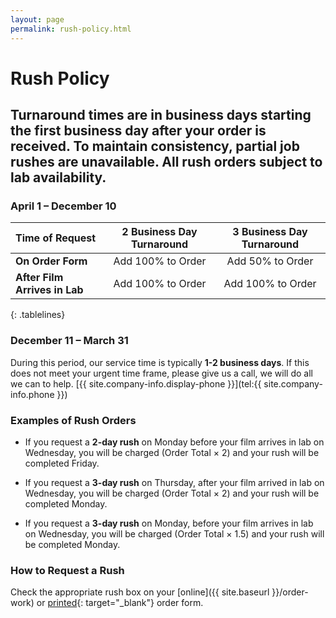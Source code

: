 ```yaml
---
layout: page
permalink: rush-policy.html
---
```


# Rush Policy

## Turnaround times are in business days starting **the first business day after your order is received**. To maintain consistency, partial job rushes are unavailable. All rush orders subject to lab availability. 

### April 1 – December 10

| **Time of Request** | **2 Business Day Turnaround** | **3 Business Day Turnaround** |
| :--- | :---: | :---: |
| **On Order Form** |	Add 100% to Order | Add 50% to Order |
| **After Film Arrives in Lab** | Add 100% to Order | Add 100% to Order |
{: .tablelines}

### December 11 – March 31
During this period, our service time is typically **1-2 business days**. If this does not meet your urgent time frame, please give us a call, we will do all we can to help. [{{ site.company-info.display-phone }}](tel:{{ site.company-info.phone }})


### Examples of Rush Orders
- If you request a **2-day rush** on Monday before your film arrives in lab on Wednesday, you will be charged (Order Total × 2) and your rush will be completed Friday.

- If you request a **3-day rush** on Thursday, after your film arrived in lab on Wednesday, you will be charged (Order Total × 2) and your rush will be completed Monday.

- If you request a **3-day rush** on Monday, before your film arrives in lab on Wednesday, you will be charged (Order Total × 1.5) and your rush will be completed Monday.

### How to Request a Rush
Check the appropriate rush box on your [online]({{ site.baseurl }}/order-work) or [printed]({{site.baseurl}}/images/PhotoVision-Film-Order-Form.pdf){: target="_blank"} order form.
